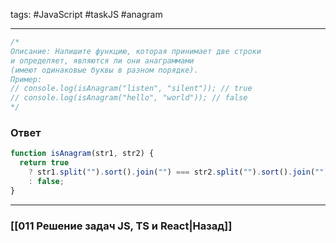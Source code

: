 tags: #JavaScript #taskJS #anagram 
____

```js
/*
Описание: Напишите функцию, которая принимает две строки 
и определяет, являются ли они анаграммами 
(имеют одинаковые буквы в разном порядке).
Пример:
// console.log(isAnagram("listen", "silent")); // true
// console.log(isAnagram("hello", "world")); // false
*/
```

### Ответ

```js
function isAnagram(str1, str2) {
  return true
    ? str1.split("").sort().join("") === str2.split("").sort().join("")
    : false;
}
```

___
### [[011 Решение задач JS, TS и React|Назад]]
